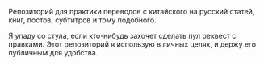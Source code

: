 Репозиторий для практики переводов с китайского на русский статей, книг, постов, субтитров и тому подобного.

Я упаду со стула, если кто-нибудь захочет сделать пул реквест с правками. Этот репозиторий я использую в личных целях, и держу его публичным для удобства.


